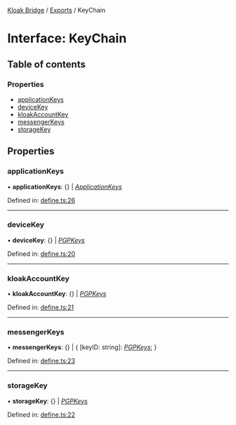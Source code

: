 [Kloak Bridge](../README.md) / [Exports](../modules.md) / KeyChain

# Interface: KeyChain

## Table of contents

### Properties

- [applicationKeys](keychain.md#applicationkeys)
- [deviceKey](keychain.md#devicekey)
- [kloakAccountKey](keychain.md#kloakaccountkey)
- [messengerKeys](keychain.md#messengerkeys)
- [storageKey](keychain.md#storagekey)

## Properties

### applicationKeys

• **applicationKeys**: {} \| [*ApplicationKeys*](applicationkeys.md)

Defined in: [define.ts:26](https://github.com/CoNET-project/kloak-bridge/blob/5b853dc/src/define.ts#L26)

___

### deviceKey

• **deviceKey**: {} \| [*PGPKeys*](pgpkeys.md)

Defined in: [define.ts:20](https://github.com/CoNET-project/kloak-bridge/blob/5b853dc/src/define.ts#L20)

___

### kloakAccountKey

• **kloakAccountKey**: {} \| [*PGPKeys*](pgpkeys.md)

Defined in: [define.ts:21](https://github.com/CoNET-project/kloak-bridge/blob/5b853dc/src/define.ts#L21)

___

### messengerKeys

• **messengerKeys**: {} \| { [keyID: string]: [*PGPKeys*](pgpkeys.md);  }

Defined in: [define.ts:23](https://github.com/CoNET-project/kloak-bridge/blob/5b853dc/src/define.ts#L23)

___

### storageKey

• **storageKey**: {} \| [*PGPKeys*](pgpkeys.md)

Defined in: [define.ts:22](https://github.com/CoNET-project/kloak-bridge/blob/5b853dc/src/define.ts#L22)
